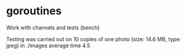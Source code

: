 # goroutines

Work with channels and tests (bench)

Testing was carried out on 10 copies of one photo (size: 14.6 MB, type: jpeg) in ./images
average time 4.5
